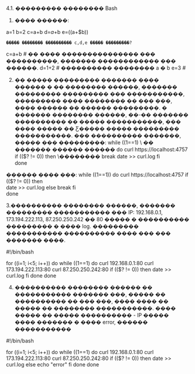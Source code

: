 
4.1. ��������� �������� Bash


1. ���� ������:

a=1
b=2
c=a+b
d=$a+$b
e=$(($a+$b))

    ����� �������� ���������� c,d,e ����� ���������?
c=a+b 	# �� ���� ��������������� ��� ����������, ������� ������������ ��� ������.
d=1+2 	# ���������� �������� a � b
e=3	# 


2. �� ����� ��������� ������� ���� ������ � �� �������� ������, ������� ��������� 
��������� ��� �����������, ��������� ���� �������� �� ��� ���, ���� ������ �� ������ 
���������. � ������� �������� ������, ��-�� ������� ���������� �� ����� �����������, 
��� ���� ����� �� Ƹ����� ����� ��������� �����������. ��� ���������� �������, ����� 
��� ���������:
while ((1==1)  		\\ �� ������� ������ ������
do
curl https://localhost:4757
if (($? != 0))
then  			\\�������� break
date >> curl.log
fi			
done

������ ���� ���:
while ((1==1))
do
curl https://localhost:4757
if (($? != 0))
then  			
date >> curl.log
else
break
fi			
done


3.���������� �������� ������, ������� ��������� ����������� 
��� IP: 192.168.0.1, 173.194.222.113, 87.250.250.242 �� 80 ����� � ���������� 
��������� � ���� log. ��������� ����������� ���������� ���� ��� ��� ������� ����.

#!/bin/bash

for ((i=1; i<5; i++))
do 
while ((1==1)
do
curl 192.168.0.1:80
curl 173.194.222.113:80 
curl 87.250.250.242:80
if (($? != 0))
then
date >> curl.log
fi
done
done

4. ���������� �������� ������ �� ����������� ������� ���, ����� �� ���������� �� ��� ���, 
���� ���� �� ����� �� �������� �����������. ���� ����� �� ����� ���������� - IP ����� ���� 
������� � ���� error, ������ �����������

#!/bin/bash

for ((i=1; i<5; i++))
do 
while ((1==1)
do
curl 192.168.0.1:80
curl 173.194.222.113:80 
curl 87.250.250.242:80
if (($? != 0))
then
date >> curl.log
else
echo "error"
fi
done
done
